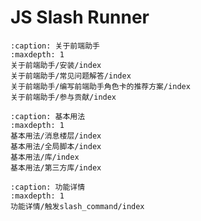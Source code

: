 # JS Slash Runner

```{toctree}
:caption: 关于前端助手
:maxdepth: 1
关于前端助手/安装/index
关于前端助手/常见问题解答/index
关于前端助手/编写前端助手角色卡的推荐方案/index
关于前端助手/参与贡献/index
```

```{toctree}
:caption: 基本用法
:maxdepth: 1
基本用法/消息楼层/index
基本用法/全局脚本/index
基本用法/库/index
基本用法/第三方库/index
```

```{toctree}
:caption: 功能详情
:maxdepth: 1
功能详情/触发slash_command/index
```

